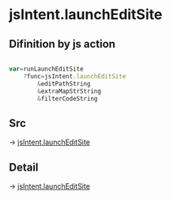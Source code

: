# jsIntent.launchEditSite

## Difinition by js action

```js.js

var=runLaunchEditSite
	?func=jsIntent.launchEditSite
		&editPathString
		&extraMapStrString
		&filterCodeString
```

## Src

-> [jsIntent.launchEditSite](https://github.com/puutaro/CommandClick/blob/master/app/src/main/java/com/puutaro/commandclick/fragment_lib/terminal_fragment/js_interface/JsIntent.kt#L25)

## Detail

-> [jsIntent.launchEditSite](https://github.com/puutaro/CommandClick/blob/master/md/developer/js_interface/details/JsIntent/launchEditSite.md)
